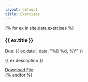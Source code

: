 ```yaml
---
layout: default
title: Exercises
---
```


{% for ex in site.data.exercises %}
<div class="card">
  <h3>{{ ex.title }}</h3>
  <p class="meta">Due: {{ ex.date | date: "%B %d, %Y" }}</p>
  <p>{{ ex.description }}</p>
  <a href="{{ ex.file | relative_url }}" class="button">Download File</a>
</div>
{% endfor %}